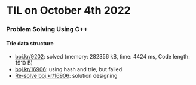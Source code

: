 # **TIL on October 4th 2022**
### Problem Solving Using C++
#### Trie data structure
- [boj.kr/9202](../../../Problem%20Solving/boj/Trie/9202-10-03-2022.cpp): solved (memory: 282356 kB, time: 4424 ms, Code length: 1910 B)
- [boj.kr/16906](../../../Problem%20Solving/boj/Trie/16906-10-04-2022.cpp): using hash and trie, but failed
- [Re-solve boj.kr/16906](../../../Problem%20Solving/boj/Trie/16906-re-10-04-2022.cpp): solution designing